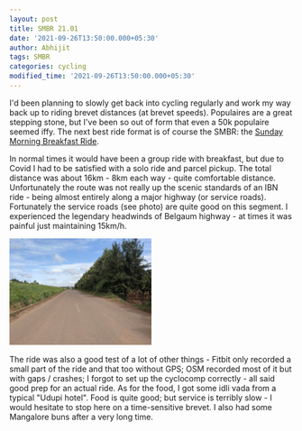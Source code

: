 ```yaml
---
layout: post
title: SMBR 21.01
date: '2021-09-26T13:50:00.000+05:30'
author: Abhijit
tags: SMBR
categories: cycling
modified_time: '2021-09-26T13:50:00.000+05:30'
---
```


I'd been planning to slowly get back into cycling regularly and work my way back up to riding brevet distances (at brevet speeds).
Populaires are a great stepping stone, but I've been so out of form that even a 50k populaire seemed iffy.
The next best ride format is of course the SMBR: the [Sunday Morning Breakfast Ride](https://groups.google.com/g/iiscbikersnetwork/c/pAj0fKldTRo/m/9lh8O8Mk02IJ?hl=en-US).

<!--more-->

In normal times it would have been a group ride with breakfast, but due to Covid I had to be satisfied with a solo ride and parcel pickup. The total distance was about 16km - 8km each way - quite comfortable distance. Unfortunately the route was not really up the scenic standards of an IBN ride - being almost entirely along a major highway (or service roads). Fortunately the service roads (see photo) are quite good on this segment. I experienced the legendary headwinds of Belgaum highway - at times it was painful just maintaining 15km/h. 

<img src="/images/SMBR-21.01.jpg" width="50%">

The ride was also a good test of a lot of other things - Fitbit only recorded a small part of the ride and that too without GPS; OSM recorded most of it but with gaps / crashes; I forgot to set up the cyclocomp correctly - all said good prep for an actual ride.
As for the food, I got some idli vada from a typical "Udupi hotel". Food is quite good; but service is terribly slow - I would hesitate to stop here on a time-sensitive brevet. I also had some Mangalore buns after a very long time.
